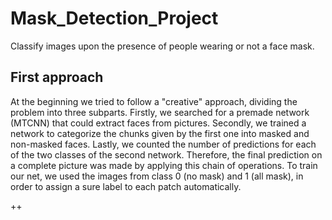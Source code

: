 # Mask_Detection_Project
Classify images upon the presence of people wearing or not a face mask.

## First approach
At the beginning we tried to follow a "creative" approach, dividing the problem into three
subparts. Firstly, we searched for a premade network (MTCNN) that could extract faces from
pictures. Secondly, we trained a network to categorize the chunks given by the first one into
masked and non-masked faces. Lastly, we counted the number of predictions for each of the two
classes of the second network. Therefore, the final prediction on a complete picture was made by
applying this chain of operations. To train our net, we used the images from class 0 (no mask) and
1 (all mask), in order to assign a sure label to each patch automatically.



++
